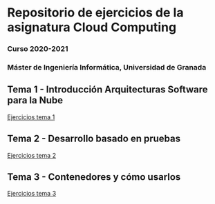 # Repositorio de ejercicios de la asignatura Cloud Computing
### Curso 2020-2021
### Máster de Ingeniería Informática, Universidad de Granada

## Tema 1 - Introducción Arquitecturas Software para la Nube

[Ejercicios tema 1](https://github.com/gabcas28/Exercises-CC/tree/main/Chapter1)

## Tema 2 - Desarrollo basado en pruebas

[Ejercicios tema 2](https://github.com/gabcas28/Exercises-CC/tree/main/Chapter2)

## Tema 3 - Contenedores y cómo usarlos

[Ejercicios tema 3](https://github.com/gabcas28/Exercises-CC/tree/main/Chapter3)
